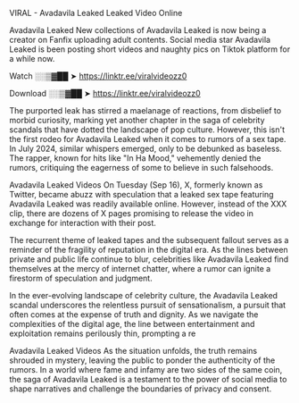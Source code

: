 VIRAL - Avadavila Leaked Leaked Video Online

Avadavila Leaked New collections of Avadavila Leaked is now being a creator on Fanfix uploading adult contents. Social media star Avadavila Leaked is been posting short videos and naughty pics on Tiktok platform for a while now.

Watch ░░▒▓██ ➤ https://linktr.ee/viralvideozz0

Download ░░▒▓██ ➤ https://linktr.ee/viralvideozz0

The purported leak has stirred a maelanage of reactions, from disbelief to morbid curiosity, marking yet another chapter in the saga of celebrity scandals that have dotted the landscape of pop culture. However, this isn't the first rodeo for Avadavila Leaked when it comes to rumors of a sex tape. In July 2024, similar whispers emerged, only to be debunked as baseless. The rapper, known for hits like "In Ha Mood," vehemently denied the rumors, critiquing the eagerness of some to believe in such falsehoods.

Avadavila Leaked Videos
On Tuesday (Sep 16), X, formerly known as Twitter, became abuzz with speculation that a leaked sex tape featuring Avadavila Leaked was readily available online. However, instead of the XXX clip, there are dozens of X pages promising to release the video in exchange for interaction with their post.

The recurrent theme of leaked tapes and the subsequent fallout serves as a reminder of the fragility of reputation in the digital era. As the lines between private and public life continue to blur, celebrities like Avadavila Leaked find themselves at the mercy of internet chatter, where a rumor can ignite a firestorm of speculation and judgment.

In the ever-evolving landscape of celebrity culture, the Avadavila Leaked scandal underscores the relentless pursuit of sensationalism, a pursuit that often comes at the expense of truth and dignity. As we navigate the complexities of the digital age, the line between entertainment and exploitation remains perilously thin, prompting a re

Avadavila Leaked Videos
As the situation unfolds, the truth remains shrouded in mystery, leaving the public to ponder the authenticity of the rumors. In a world where fame and infamy are two sides of the same coin, the saga of Avadavila Leaked is a testament to the power of social media to shape narratives and challenge the boundaries of privacy and consent.